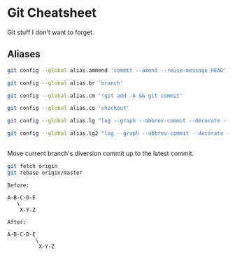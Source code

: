 # Git Cheatsheet

Git stuff I don't want to forget.

## Aliases

```bash
git config --global alias.ammend 'commit --amend --reuse-message HEAD'

git config --global alias.br 'branch'

git config --global alias.cm '!git add -A && git commit'

git config --global alias.co 'checkout'

git config --global alias.lg "log --graph --abbrev-commit --decorate --format=format:'%C(bold blue)%h%C(reset) - %C(bold green)(%ar)%C(reset) %C(white)%s%C(reset) %C(dim white)- %an%C(reset)%C(bold yellow)%d%C(reset)' --all"

git config --global alias.lg2 "log --graph --abbrev-commit --decorate --format=format:'%C(bold blue)%h%C(reset) - %C(bold cyan)%aD%C(reset) %C(bold green)(%ar)%C(reset)%C(bold yellow)%d%C(reset)%n''          %C(white)%s%C(reset) %C(dim white)- %an%C(reset)' --all"
```

##

Move current branch's diversion commit up to the latest commit.

```bash
git fetch origin
git rebase origin/master
```

```
Before:

A-B-C-D-E
   \
    X-Y-Z

After:

A-B-C-D-E
         \
          X-Y-Z
```
